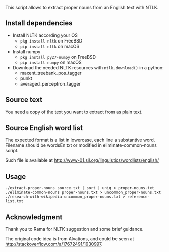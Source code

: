 This script allows to extract proper nouns from an English text with NTLK.


Install dependencies
--------------------
* Install NLTK according your OS
  * `pkg install nltk` on FreeBSD
  * `pip install nltk` on macOS
* Install numpy
  - `pkg install py27-numpy` on FreeBSD
  - `pip install numpy` on macOS
* Download the needed NLTK resources with `ntlk.download()` in a python:
  - maxent_treebank_pos_tagger
  - punkt
  - averaged_perceptron_tagger


Source text
-----------
You need a copy of the text you want to extract from as plain text.


Source English word list
------------------------
The expected format is a list in lowercase, each line a substantive word.
Filename should be wordsEn.txt or modified in eliminate-common-nouns script.

Such file is available at http://www-01.sil.org/linguistics/wordlists/english/


Usage
-----
```
./extract-proper-nouns source.txt | sort | uniq > proper-nouns.txt
./eliminate-common-nouns proper-nouns.txt > uncommon_proper-nouns.txt
./research-with-wikipedia uncommon_proper-nouns.txt > reference-list.txt
```


Acknowledgment
--------------

Thank you to Rama for NLTK suggestion and some brief guidance.

The original code idea is from Alvations, and could be seen at http://stackoverflow.com/a/17672491/1930997.
